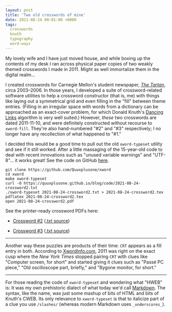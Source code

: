 ```yaml
---
layout: post
title: 'Two old crosswords of mine'
date: 2021-08-24 00:01:00 +0000
tags:
  crosswords
  knuth
  typography
  word-ways
---
```


My lovely wife and I have just moved house, and while boxing up the contents
of my desk I ran across physical paper copies of two weakly themed crosswords
I made in 2011. Might as well immortalize them in the digital realm...

I created crosswords for Carnegie Mellon's student newspaper,
[_The Tartan_](https://thetartan.org/2006), circa 2003–2006.
In those years, I developed a suite of crossword-related software utilities
to help a crossword constructor (that is, me) with things like
laying out a symmetrical grid and even filling in the "fill" between
theme entries. (Filling in an irregular space with words from a dictionary
can be approached as an exact-cover problem, for which Donald Knuth's
[Dancing Links](https://en.wikipedia.org/wiki/Dancing_Links) algorithm
is very well suited.) However, _these_ two crosswords are dated
2011-11-10, and were definitely constructed without recourse to
`xword-fill`. They're also hand-numbered "#2" and "#3" respectively;
I no longer have any recollection of what happened to "#1."

I decided this would be a good time to pull out the old `xword-typeset`
utility and see if it still worked. After a little massaging of the
15-year-old code to deal with recent innovations such as "unused variable
warnings" and "UTF-8"... it works great! See the code on GitHub [here](https://github.com/Quuxplusone/xword).

    git clone https://github.com/Quuxplusone/xword
    cd xword
    make xword-typeset
    curl -O https://quuxplusone.github.io/blog/code/2021-08-24-crossword2.txt
    ./xword-typeset 2021-08-24-crossword2.txt > 2021-08-24-crossword2.tex
    pdflatex 2021-08-24-crossword2.tex
    open 2021-08-24-crossword2.pdf

See the printer-ready crossword PDFs here:

* [Crossword #2](/blog/code/2021-08-24-crossword2.pdf) ([.txt source](/blog/code/2021-08-24-crossword2.txt))

* [Crossword #3](/blog/code/2021-08-24-crossword3.pdf) ([.txt source](/blog/code/2021-08-24-crossword3.txt))

----

Another way these puzzles are products of their time: `CRT` appears as a fill entry
in both. According to [XwordInfo.com](https://www.xwordinfo.com/Finder),
2011 was right on the exact cusp where the _New York Times_ stopped
pairing `CRT` with clues like "Computer screen, for short" and started
giving it clues such as "Passé PC piece," "Old oscilloscope part, briefly,"
and "Bygone monitor, for short."

----

For those reading the code of `xword-typeset` and wondering what "HWEB" is:
It was my own prehistoric dialect of what today we'd call
[Markdown](https://en.wikipedia.org/wiki/Markdown). The syntax, like
the name, was just some mashup of bits of HTML and bits of
Knuth's CWEB. Its only relevance to `xword-typeset` is that to
italicize part of a clue you use `/slashes/`
(whereas modern Markdown uses `_underscores_`).
